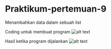# Praktikum-pertemuan-9
Menambahkan data dalam sebuah list

Coding untuk membuat program 
![alt text](https://github.com/wigifrisdyanto/RepositoryServer-/blob/main/Screenshot%20(47).png?raw=true)

Hasil ketika program dijalankan
![alt text](https://github.com/wigifrisdyanto/RepositoryServer-/blob/main/Screenshot%20(48).png?raw=true)
